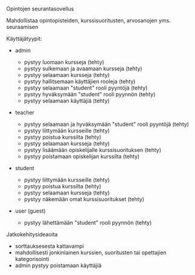 Opintojen seurantasovellus

Mahdollistaa opintopisteiden, kurssisuoritusten, arvosanojen yms. seuraamisen


Käyttäjätyypit:

* admin
  -  pystyy luomaan kursseja (tehty)
  -  pystyy sulkemaan ja avaamaan kursseja (tehty)
  -  pystyy selaamaan kursseja (tehty)
  -  pystyy hallitsemaan käyttäjien rooleja (tehty)
  -  pystyy selaamaan "student" rooli pyyntöjä (tehty)
  -  pystyy hyväksymään "student" rooli pyynnön (tehty)
  -  pystyy selaamaan käyttäjiä (tehty)

* teacher
  -  pystyy selaamaan ja hyväksymään "student" rooli pyyntöjä (tehty)
  -  pystyy liittymään kursseille (tehty)
  -  pystyy poistua kurssilta (tehty)
  -  pystyy selaamaan kursseja (tehty)
  -  pystyy lisäämään opiskelijalle kurssisuorituksen (tehty)
  -  pystyy poistamaan opiskelijan kurssilta (tehty)

* student
  -  pystyy liittymään kursseille (tehty)
  -  pystyy poistua kurssilta (tehty)
  -  pystyy selaamaan kursseja (tehty)
  -  pystyy näkemään omat kurssisuoritukset (tehty)

* user (guest)
  -  pystyy lähettämään "student" rooli pyynnön (tehty)



Jatkokehitysideaoita
 - sorttauksesesta kattavampi
 - mahdollisesti jonkinlainen kurssien, suoritusten tai opettajien kategorisointi
 - admin pystyy poistamaan käyttäjiä

